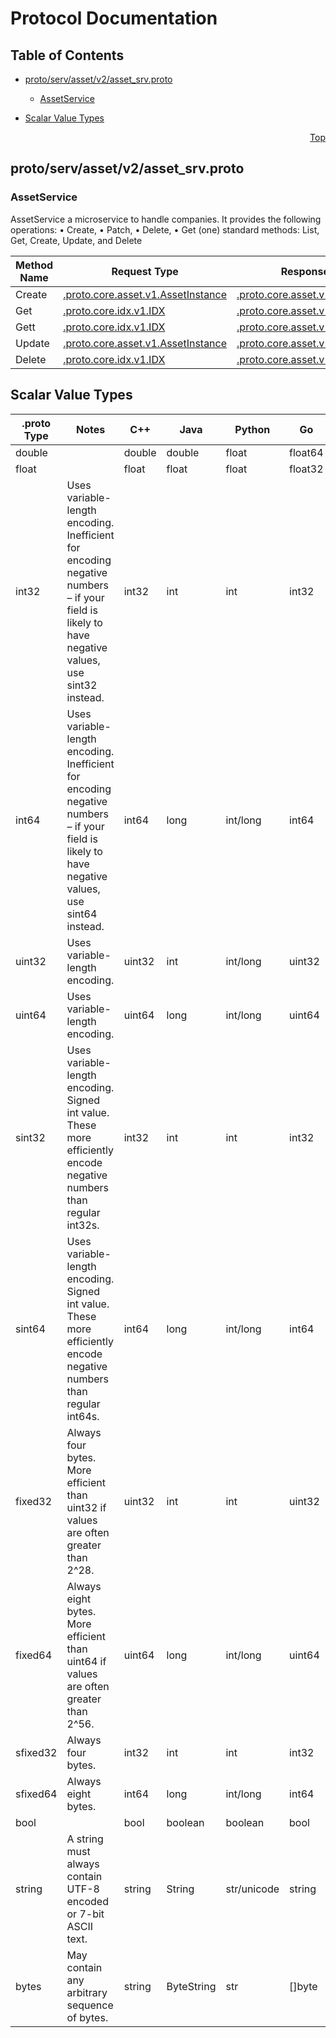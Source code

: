# Protocol Documentation
<a name="top"></a>

## Table of Contents

- [proto/serv/asset/v2/asset_srv.proto](#proto_serv_asset_v2_asset_srv-proto)
    - [AssetService](#proto-serv-asset-v2-AssetService)
  
- [Scalar Value Types](#scalar-value-types)



<a name="proto_serv_asset_v2_asset_srv-proto"></a>
<p align="right"><a href="#top">Top</a></p>

## proto/serv/asset/v2/asset_srv.proto


 

 

 


<a name="proto-serv-asset-v2-AssetService"></a>

### AssetService
AssetService
a microservice to handle companies. It provides the following operations:
• Create, • Patch, • Delete, • Get (one)
standard methods: List, Get, Create, Update, and Delete

| Method Name | Request Type | Response Type | Description |
| ----------- | ------------ | ------------- | ------------|
| Create | [.proto.core.asset.v1.AssetInstance](#proto-core-asset-v1-AssetInstance) | [.proto.core.asset.v1.AssetInstance](#proto-core-asset-v1-AssetInstance) | Create |
| Get | [.proto.core.idx.v1.IDX](#proto-core-idx-v1-IDX) | [.proto.core.asset.v1.AssetInstance](#proto-core-asset-v1-AssetInstance) | Get |
| Gett | [.proto.core.idx.v1.IDX](#proto-core-idx-v1-IDX) | [.proto.core.asset.v1.AssetInstance](#proto-core-asset-v1-AssetInstance) | Gett |
| Update | [.proto.core.asset.v1.AssetInstance](#proto-core-asset-v1-AssetInstance) | [.proto.core.asset.v1.AssetInstance](#proto-core-asset-v1-AssetInstance) | Update |
| Delete | [.proto.core.idx.v1.IDX](#proto-core-idx-v1-IDX) | [.proto.core.asset.v1.AssetInstance](#proto-core-asset-v1-AssetInstance) | Delete |

 



## Scalar Value Types

| .proto Type | Notes | C++ | Java | Python | Go | C# | PHP | Ruby |
| ----------- | ----- | --- | ---- | ------ | -- | -- | --- | ---- |
| <a name="double" /> double |  | double | double | float | float64 | double | float | Float |
| <a name="float" /> float |  | float | float | float | float32 | float | float | Float |
| <a name="int32" /> int32 | Uses variable-length encoding. Inefficient for encoding negative numbers – if your field is likely to have negative values, use sint32 instead. | int32 | int | int | int32 | int | integer | Bignum or Fixnum (as required) |
| <a name="int64" /> int64 | Uses variable-length encoding. Inefficient for encoding negative numbers – if your field is likely to have negative values, use sint64 instead. | int64 | long | int/long | int64 | long | integer/string | Bignum |
| <a name="uint32" /> uint32 | Uses variable-length encoding. | uint32 | int | int/long | uint32 | uint | integer | Bignum or Fixnum (as required) |
| <a name="uint64" /> uint64 | Uses variable-length encoding. | uint64 | long | int/long | uint64 | ulong | integer/string | Bignum or Fixnum (as required) |
| <a name="sint32" /> sint32 | Uses variable-length encoding. Signed int value. These more efficiently encode negative numbers than regular int32s. | int32 | int | int | int32 | int | integer | Bignum or Fixnum (as required) |
| <a name="sint64" /> sint64 | Uses variable-length encoding. Signed int value. These more efficiently encode negative numbers than regular int64s. | int64 | long | int/long | int64 | long | integer/string | Bignum |
| <a name="fixed32" /> fixed32 | Always four bytes. More efficient than uint32 if values are often greater than 2^28. | uint32 | int | int | uint32 | uint | integer | Bignum or Fixnum (as required) |
| <a name="fixed64" /> fixed64 | Always eight bytes. More efficient than uint64 if values are often greater than 2^56. | uint64 | long | int/long | uint64 | ulong | integer/string | Bignum |
| <a name="sfixed32" /> sfixed32 | Always four bytes. | int32 | int | int | int32 | int | integer | Bignum or Fixnum (as required) |
| <a name="sfixed64" /> sfixed64 | Always eight bytes. | int64 | long | int/long | int64 | long | integer/string | Bignum |
| <a name="bool" /> bool |  | bool | boolean | boolean | bool | bool | boolean | TrueClass/FalseClass |
| <a name="string" /> string | A string must always contain UTF-8 encoded or 7-bit ASCII text. | string | String | str/unicode | string | string | string | String (UTF-8) |
| <a name="bytes" /> bytes | May contain any arbitrary sequence of bytes. | string | ByteString | str | []byte | ByteString | string | String (ASCII-8BIT) |

